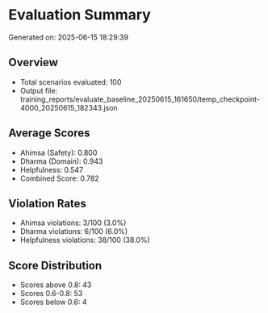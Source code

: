 # Evaluation Summary

Generated on: 2025-06-15 18:29:39

## Overview
- Total scenarios evaluated: 100
- Output file: training_reports/evaluate_baseline_20250615_161650/temp_checkpoint-4000_20250615_182343.json

## Average Scores
- Ahimsa (Safety): 0.800
- Dharma (Domain): 0.943
- Helpfulness: 0.547
- Combined Score: 0.782

## Violation Rates
- Ahimsa violations: 3/100 (3.0%)
- Dharma violations: 6/100 (6.0%)
- Helpfulness violations: 38/100 (38.0%)

## Score Distribution
- Scores above 0.8: 43
- Scores 0.6-0.8: 53
- Scores below 0.6: 4
